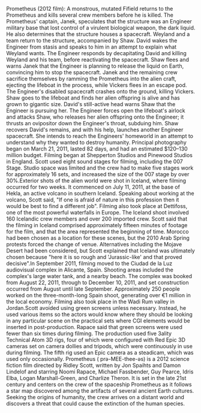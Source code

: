 Prometheus (2012 film): A monstrous, mutated Fifield returns to the Prometheus and kills several crew members before he is killed. The Prometheus' captain, Janek, speculates that the structure was an Engineer military base that lost control of a virulent biological weapon, the dark liquid. He also determines that the structure houses a spacecraft. Weyland and a team return to the structure, accompanied by Shaw. David wakes the Engineer from stasis and speaks to him in an attempt to explain what Weyland wants. The Engineer responds by decapitating David and killing Weyland and his team, before reactivating the spacecraft. Shaw flees and warns Janek that the Engineer is planning to release the liquid on Earth, convincing him to stop the spacecraft. Janek and the remaining crew sacrifice themselves by ramming the Prometheus into the alien craft, ejecting the lifeboat in the process, while Vickers flees in an escape pod. The Engineer's disabled spacecraft crashes onto the ground, killing Vickers. Shaw goes to the lifeboat and finds her alien offspring is alive and has grown to gigantic size. David's still-active head warns Shaw that the Engineer is pursuing her. The Engineer forces open the lifeboat's airlock and attacks Shaw, who releases her alien offspring onto the Engineer; it thrusts an ovipositor down the Engineer's throat, subduing him. Shaw recovers David's remains, and with his help, launches another Engineer spacecraft. She intends to reach the Engineers' homeworld in an attempt to understand why they wanted to destroy humanity. Principal photography began on March 21, 2011, lasted 82 days, and had an estimated $120–130 million budget. Filming began at Shepperton Studios and Pinewood Studios in England. Scott used eight sound stages for filming, including the 007 Stage. Studio space was limited and the crew had to make five stages work for approximately 16 sets, and increased the size of the 007 stage by over 30%.Exterior shots of the alien world were shot in Iceland, where filming occurred for two weeks. It commenced on July 11, 2011, at the base of Hekla, an active volcano in southern Iceland. Speaking about working at the volcano, Scott said, "If one is afraid of nature in this profession then it would be best to find a different job". Filming also took place at Dettifoss, one of the most powerful waterfalls in Europe. The Iceland shoot involved 160 Icelandic crew members and over 200 imported crew. Scott said that the filming in Iceland comprised approximately fifteen minutes of footage for the film, and that the area represented the beginning of time. Morocco had been chosen as a location for these scenes, but the 2010 Arab Spring protests forced the change of venue. Alternatives including the Mojave Desert had been considered, but Scott explained that Iceland was ultimately chosen because "here it is so rough and 'Jurassic-like' and that proved decisive".In September 2011, filming moved to the Ciudad de la Luz audiovisual complex in Alicante, Spain. Shooting areas included the complex's large water tank, and a nearby beach. The complex was booked from August 22, 2011, through to December 10, 2011, and set construction occurred from August until late September. Approximately 250 people worked on the three-month-long Spain shoot, generating over €1 million in the local economy. Filming also took place in the Wadi Rum valley in Jordan.Scott avoided using green screens unless necessary. Instead, he used various items so the actors would know where they should be looking in any particular scene on the practical sets where CGI elements would be inserted in post-production. Rapace said that green screens were used fewer than six times during filming. The production used five 3ality Technical Atom 3D rigs, four of which were configured with Red Epic 3D cameras set on camera dollies and tripods, which were continuously in use during filming. The fifth rig used an Epic camera as a steadicam, which was used only occasionally. Prometheus ( prə-MEE-thee-əs) is a 2012 science fiction film directed by Ridley Scott, written by Jon Spaihts and Damon Lindelof and starring Noomi Rapace, Michael Fassbender, Guy Pearce, Idris Elba, Logan Marshall-Green, and Charlize Theron. It is set in the late 21st century and centers on the crew of the spaceship Prometheus as it follows a star map discovered among the artifacts of several ancient Earth cultures. Seeking the origins of humanity, the crew arrives on a distant world and discovers a threat that could cause the extinction of the human species.

